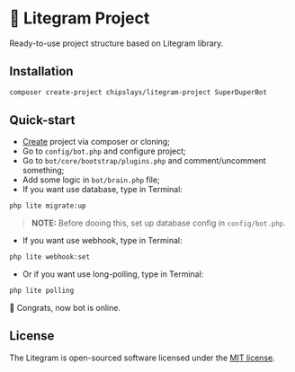# 📁 Litegram Project

Ready-to-use project structure based on Litegram library.

## Installation

```bash
composer create-project chipslays/litegram-project SuperDuperBot
```

## Quick-start

- [Create](#installation) project via composer or cloning;
- Go to `config/bot.php` and configure project;
- Go to `bot/core/bootstrap/plugins.php` and comment/uncomment something;
- Add some logic in `bot/brain.php` file;
- If you want use database, type in Terminal:
```bash
php lite migrate:up
```
> **NOTE:** Before dooing this, set up database config in `config/bot.php`.
- If you want use webhook, type in Terminal:
```bash
php lite webhook:set
```
- Or if you want use long-polling, type in Terminal:
```bash
php lite polling
```

🎉 Congrats, now bot is online.

## License

The Litegram is open-sourced software licensed under the [MIT license](https://opensource.org/licenses/MIT).

